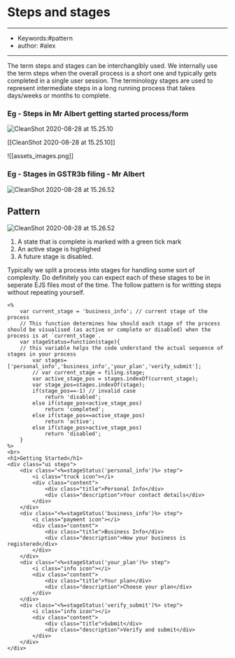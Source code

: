 # Steps and stages 
---
- Keywords:#pattern
- author: #alex
---
The term steps and stages can be interchangibly used. We internally use the term steps when the overall process is a short one and typically gets completed in a single user session. The terminology stages are used to represent intermediate steps in a long running process that takes days/weeks or months to complete. 



### Eg - Steps in Mr Albert getting started process/form

![CleanShot 2020-08-28 at 15.25.10](/Users/alex/ec2code/switchless/docs/docs/files/steps_in_getting_started_mralbert.png)

[[CleanShot 2020-08-28 at 15.25.10]]

![[assets_images.png]]

### Eg - Stages in GSTR3b filing - Mr Albert

![CleanShot 2020-08-28 at 15.26.52](/Users/alex/ec2code/switchless/docs/docs/files/stages_in_gstr3b.png)

## Pattern
![CleanShot 2020-08-28 at 15.26.52](/Users/alex/ec2code/switchless/docs/docs/files/stages_pattern.png)

1. A state that is complete is marked with a green tick mark
2. An active stage is highlighed 
3. A future stage is disabled. 



Typically we split a process into stages for handling some sort of complexity. Do definitely you can expect each of these stages to be in seperate EJS files most of the time. The follow pattern is for writting steps without repeating yourself. 

```ejs
<%
	var current_stage = 'business_info'; // current stage of the process 
	// This function determines how should each stage of the process should be visualised (as active or complete or disabled) when the 	 process is at `current_stage`. 
	var stageStatus=function(stage){ 
    // this variable helps the code understand the actual sequence of stages in your process
		var stages=['personal_info','business_info','your_plan','verify_submit'];
		// var current_stage = filing.stage;
		var active_stage_pos = stages.indexOf(current_stage); 
		var stage_pos=stages.indexOf(stage);
		if(stage_pos==-1) // invalid case
			return 'disabled';
		else if(stage_pos<active_stage_pos)
			return 'completed';
		else if(stage_pos==active_stage_pos)
			return 'active';
		else if(stage_pos>active_stage_pos)
			return 'disabled';
	}
%>
<br>
<h1>Getting Started</h1>
<div class="ui steps">
	<div class="<%=stageStatus('personal_info')%> step">
		<i class="truck icon"></i>
		<div class="content">
			<div class="title">Personal Info</div>
			<div class="description">Your contact details</div>
		</div>
	</div>
	<div class="<%=stageStatus('business_info')%> step">
		<i class="payment icon"></i>
		<div class="content">
			<div class="title">Business Info</div>
			<div class="description">How your business is registered</div>
		</div>
	</div>
	<div class="<%=stageStatus('your_plan')%> step">
		<i class="info icon"></i>
		<div class="content">
			<div class="title">Your plan</div>
			<div class="description">Choose your plan</div>
		</div>
	</div>
	<div class="<%=stageStatus('verify_submit')%> step">
		<i class="info icon"></i>
		<div class="content">
			<div class="title">Submit</div>
			<div class="description">Verify and submit</div>
		</div>
	</div>
</div>
```

